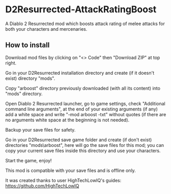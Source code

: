 # D2Resurrected-AttackRatingBoost
A Diablo 2 Resurrected mod which boosts attack rating of melee attacks for both your characters and mercenaries.

## How to install
Download mod files by clicking on "<> Code" then "Download ZIP" at top right.

Go in your D2Resurrected installation directory and create (if it doesn't exist) directory "mods".

Copy "arboost" directory previously downloaded (with all its content) into "mods" directory.

Open Diablo 2 Resurrected launcher, go to game settings, check "Additional command line arguments", at the end of your existing arguments (if any) add a white space and write "-mod arboost -txt" without quotes (if there are no arguments white space at the beginning is not needed).

Backup your save files for safety.

Go in your D2Resurrected save game folder and create (if don't exist) directories "mods\arboost", here will go the save files for this mod; you can copy your current save files inside this directory and use your characters.

Start the game, enjoy!

This mod is compatible with your save files and is offline only.

It was created thanks to user HighTechLowIQ's guides: https://github.com/HighTechLowIQ
